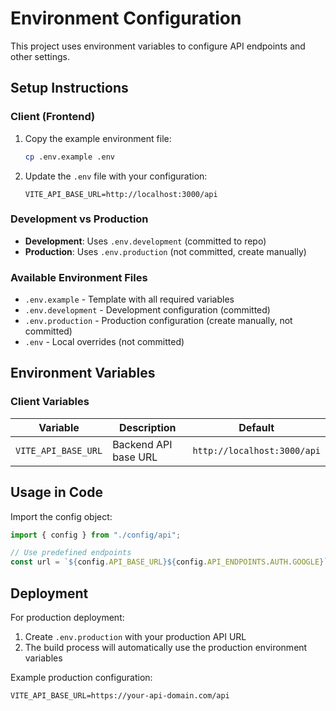 # Environment Configuration

This project uses environment variables to configure API endpoints and other settings.

## Setup Instructions

### Client (Frontend)

1. Copy the example environment file:

   ```bash
   cp .env.example .env
   ```

2. Update the `.env` file with your configuration:
   ```
   VITE_API_BASE_URL=http://localhost:3000/api
   ```

### Development vs Production

- **Development**: Uses `.env.development` (committed to repo)
- **Production**: Uses `.env.production` (not committed, create manually)

### Available Environment Files

- `.env.example` - Template with all required variables
- `.env.development` - Development configuration (committed)
- `.env.production` - Production configuration (create manually, not committed)
- `.env` - Local overrides (not committed)

## Environment Variables

### Client Variables

| Variable            | Description          | Default                     |
| ------------------- | -------------------- | --------------------------- |
| `VITE_API_BASE_URL` | Backend API base URL | `http://localhost:3000/api` |

## Usage in Code

Import the config object:

```typescript
import { config } from "./config/api";

// Use predefined endpoints
const url = `${config.API_BASE_URL}${config.API_ENDPOINTS.AUTH.GOOGLE}`;
```

## Deployment

For production deployment:

1. Create `.env.production` with your production API URL
2. The build process will automatically use the production environment variables

Example production configuration:

```
VITE_API_BASE_URL=https://your-api-domain.com/api
```

